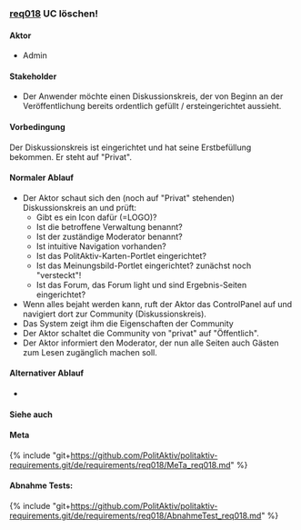 
### [req018](https://github.com/PolitAktiv/politaktiv-requirements/tree/master/de/requirements/req018/req018.md) UC löschen!

#### Aktor
 * Admin


#### Stakeholder
 * Der Anwender möchte einen Diskussionskreis, der von Beginn an der Veröffentlichung bereits ordentlich gefüllt / ersteingerichtet aussieht.


#### Vorbedingung
Der Diskussionskreis ist eingerichtet und hat seine Erstbefüllung bekommen. Er steht auf "Privat".


#### Normaler Ablauf
 * Der Aktor schaut sich den (noch auf "Privat" stehenden) Diskussionskreis an und prüft:
   * Gibt es ein Icon dafür (=LOGO)?
   * Ist die betroffene Verwaltung benannt?
   * Ist der zuständige Moderator benannt?
   * Ist intuitive Navigation vorhanden?
   * Ist das PolitAktiv-Karten-Portlet eingerichtet?
   * Ist das Meinungsbild-Portlet eingerichtet? zunächst noch "versteckt"!
   * Ist das Forum, das Forum light und sind Ergebnis-Seiten eingerichtet?
 * Wenn alles bejaht werden kann, ruft der Aktor das ControlPanel auf und navigiert dort zur Community (Diskussionskreis).
 * Das System zeigt ihm die Eigenschaften der Community
 * Der Aktor schaltet die Community von "privat"  auf "Öffentlich".
 * Der Aktor informiert den Moderator, der nun alle Seiten auch Gästen zum Lesen zugänglich machen soll.


#### Alternativer Ablauf
 * 


#### Siehe auch

#### Meta
{% include "git+https://github.com/PolitAktiv/politaktiv-requirements.git/de/requirements/req018/MeTa_req018.md" %} 


#### Abnahme Tests:
{% include "git+https://github.com/PolitAktiv/politaktiv-requirements.git/de/requirements/req018/AbnahmeTest_req018.md" %} 
